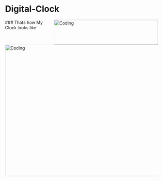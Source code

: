 # Digital-Clock
<img align="right" alt="Coding" height ="82" width="343" src="https://i.pinimg.com/originals/ac/3e/35/ac3e3541abec5cba9550d6be0b7c0815.jpg">
### Thats how My Clock looks like
<img align="bottom" alt="Coding" height ="432" width="898" src="https://i.pinimg.com/originals/77/fd/5d/77fd5ddaef0a22b63eadfd316a4b1ed2.jpg">



